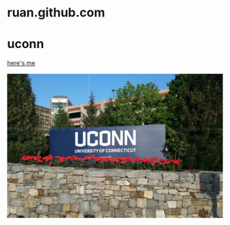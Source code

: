 # ruan.github.com
# uconn
[here's me](https://rhx2000.github.io/ruan.github.com/)
<img scr="https://github.com/rhx2000/ruan.github.com/assets/143003398/d5864775-6376-44fc-89a6-ca534441fc6e" width="10000">
![image](tupian.jpg)
